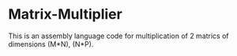 # Matrix-Multiplier

This is an assembly language code for multiplication of 2 matrics of dimensions (M\*N), (N\*P).
